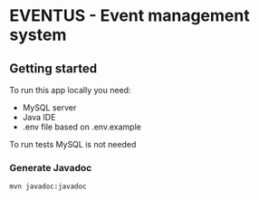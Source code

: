 # EVENTUS - Event management system

## Getting started

To run this app locally you need:
- MySQL server
- Java IDE
- .env file based on .env.example

To run tests MySQL is not needed

### Generate Javadoc

```mvn javadoc:javadoc```